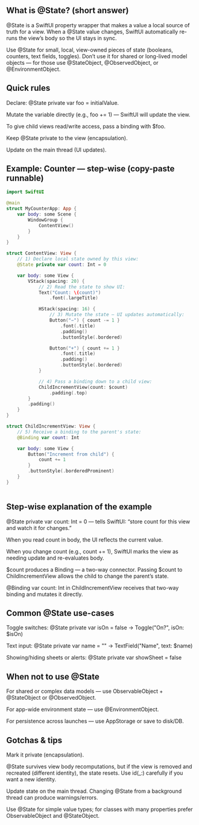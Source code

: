
<h2>What is @State? (short answer) </h2>

@State is a SwiftUI property wrapper that makes a value a local source of truth for a view. When a @State value changes, SwiftUI automatically re-runs the view’s body so the UI stays in sync.

Use @State for small, local, view-owned pieces of state (booleans, counters, text fields, toggles). Don’t use it for shared or long-lived model objects — for those use @StateObject, @ObservedObject, or @EnvironmentObject.

<h2>Quick rules</h2>

Declare: @State private var foo = initialValue.

Mutate the variable directly (e.g., foo += 1) — SwiftUI will update the view.

To give child views read/write access, pass a binding with $foo.

Keep @State private to the view (encapsulation).

Update on the main thread (UI updates).

<h2>Example: Counter — step-wise (copy-paste runnable)</h2>

```swift
import SwiftUI

@main
struct MyCounterApp: App {
    var body: some Scene {
        WindowGroup {
            ContentView()
        }
    }
}

struct ContentView: View {
    // 1) Declare local state owned by this view:
    @State private var count: Int = 0

    var body: some View {
        VStack(spacing: 20) {
            // 2) Read the state to show UI:
            Text("Count: \(count)")
                .font(.largeTitle)

            HStack(spacing: 16) {
                // 3) Mutate the state — UI updates automatically:
                Button("−") { count -= 1 }
                    .font(.title)
                    .padding()
                    .buttonStyle(.bordered)

                Button("+") { count += 1 }
                    .font(.title)
                    .padding()
                    .buttonStyle(.bordered)
            }

            // 4) Pass a binding down to a child view:
            ChildIncrementView(count: $count)
                .padding(.top)
        }
        .padding()
    }
}

struct ChildIncrementView: View {
    // 5) Receive a binding to the parent's state:
    @Binding var count: Int

    var body: some View {
        Button("Increment from child") {
            count += 1
        }
        .buttonStyle(.borderedProminent)
    }
}
    
```

<h2>Step-wise explanation of the example </h2>

@State private var count: Int = 0 — tells SwiftUI: “store count for this view and watch it for changes.”

When you read count in body, the UI reflects the current value.

When you change count (e.g., count += 1), SwiftUI marks the view as needing update and re-evaluates body.

$count produces a Binding<Int> — a two-way connector. Passing $count to ChildIncrementView allows the child to change the parent’s state.

@Binding var count: Int in ChildIncrementView receives that two-way binding and mutates it directly.

<h2>Common @State use-cases</h2>

Toggle switches: @State private var isOn = false → Toggle("On?", isOn: $isOn)

Text input: @State private var name = "" → TextField("Name", text: $name)

Showing/hiding sheets or alerts: @State private var showSheet = false

<h2>When not to use @State</h2>

For shared or complex data models — use ObservableObject + @StateObject or @ObservedObject.

For app-wide environment state — use @EnvironmentObject.

For persistence across launches — use AppStorage or save to disk/DB.

<h2>Gotchas & tips</h2>

Mark it private (encapsulation).

@State survives view body recomputations, but if the view is removed and recreated (different identity), the state resets. Use id(_:) carefully if you want a new identity.

Update state on the main thread. Changing @State from a background thread can produce warnings/errors.

Use @State for simple value types; for classes with many properties prefer ObservableObject and @StateObject.
